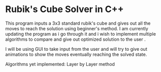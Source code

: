 # Rubik's Cube Solver in C++

This program inputs a 3x3 standard rubik's cube and gives out all the moves to reach the solution using beginner's method. I am currently updating the program as i go through it and i wish to implement multiple algorithms to compare and give out optimized solution to the user . 

I will be using GUI to take input from the user and will try to give out animations to show the moves eventually reaching the solved state.

Algorithms yet implemented: Layer by Layer method
